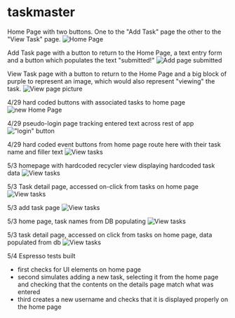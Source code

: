 # taskmaster


Home Page with two buttons. One to the "Add Task" page the other to the "View Task" page.
![Home Page](screenshots/home.PNG)

Add Task page with a button to return to the Home Page, a text entry form and a button which populates the text "submitted!"
![Add page submitted](screenshots/view_picture.PNG)

View Task page with a button to return to the Home Page and a big block of purple to represent an image, which would also represent "viewing" the task.
![View page picture](screenshots/view_submitted.PNG)

4/29 hard coded buttons with associated tasks to home page
![new Home Page](screenshots/home2.PNG)

4/29 pseudo-login page tracking entered text across rest of app
!["login" button](screenshots/screenshot.PNG)

4/29 hard coded event buttons from home page route here with their task name and filler text
![View tasks](screenshots/view_task.PNG)

5/3 homepage with hardcoded recycler view displaying hardcoded task data
![View tasks](screenshots/home3.PNG)

5/3 Task detail page, accessed on-click from tasks on home page
![View tasks](screenshots/detail.PNG)

5/3 add task page
![View tasks](screenshots/add_task.PNG)

5/3 home page, task names from DB populating
![View tasks](screenshots/home4.PNG)

5/3 task detail page, accessed on click from tasks on home page, data populated from db
![View tasks](screenshots/view_task2.PNG)

5/4 Espresso tests built
- first checks for UI elements on home page
- second simulates adding a new task, selecting it from the home page and checking that the contents on the details page match what was entered
- third creates a new username and checks that it is displayed properly on the home page 